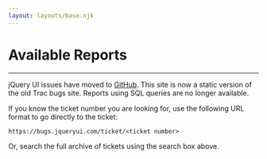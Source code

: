 ```yaml
---
layout: layouts/base.njk
---
```


# Available Reports

---

jQuery UI issues have moved to [GitHub](https://github.com/jquery/jquery-ui/issues). This site is now a static version of the old Trac bugs site. Reports using SQL queries are no longer available.

If you know the ticket number you are looking for, use the following URL format to go directly to the ticket:

`https://bugs.jqueryui.com/ticket/<ticket number>`

Or, search the full archive of tickets using the search box above.
